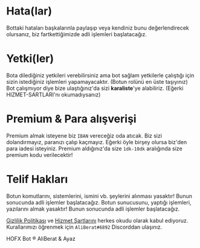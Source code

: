 # Hata(lar)
Bottaki hataları başkalarınla paylaşıp veya kendiniz bunu değerlendirecek olursanız, biz fartkettiğimizde adli işlemleri başlatacağız.

# Yetki(ler)
Bota dilediğiniz yetkileri verebilirsiniz ama bot sağlam yetkilerle çalıştığı için sizin istediğiniz işlemleri yapamayacaktır. (Botun rolünü en üste taşıyınız)
Bot çalışmıyor diye bize ulaştığınız'da sizi **karaliste**'ye alabiliriz. (Eğerki HIZMET-SARTLARI'nı okumadıysanız)

# Premium & Para alışverişi
Premium almak isteyene biz `IBAN` vereceğiz oda atıcak. Biz sizi dolandırmayız, paranızı çalıp kaçmayız. Eğerki öyle birşey olursa biz'den para iadesi isteyiniz.
Premium aldığınız'da size `1dk-10dk` aralığında size premium kodu verilecektir!

# Telif Hakları
Botun komutlarını, sistemlerini, ismini vb. şeylerini alınması yasaktır! Bunun sonucunda adli işlemler başlatacağız.
Botun sunucusunu, yaptığı işlemleri, yazılarını almak yasaktır! Bunun sonucunda adli işlemler başlatacağız.


[Gizlilik Politikası](https://github.com/AliBerat01/HOFX/blob/main/gizlilik-politikası.md) ve [Hizmet Şartlarını](https://github.com/AliBerat01/HOFX/blob/main/hizmet-şartları.md) herkes okudu olarak kabul ediyoruz. Kurallarımızı öğrenmek için `AliBerat#6892` Discorddan ulaşınız.

HOFX Bot ® AliBerat & Ayaz

